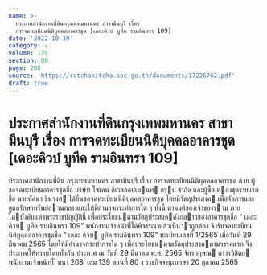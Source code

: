 ```yaml
---
name: >-
  ประกาศสำนักงานที่ดินกรุงเทพมหานคร สาขามีนบุรี เรื่อง
  การจดทะเบียนนิติบุคคลอาคารชุด [เดอะคิวบ์ บูทีค รามอินทรา 109]
date: '2022-10-19'
category: ง
volume: 139
section: 80
page: 208
source: 'https://ratchakitcha.soc.go.th/documents/17226762.pdf'
draft: true
---
```


# ประกาศสำนักงานที่ดินกรุงเทพมหานคร สาขามีนบุรี เรื่อง การจดทะเบียนนิติบุคคลอาคารชุด [เดอะคิวบ์ บูทีค รามอินทรา 109]

ประกาศสํานักงานที่ดิน กรุงเทพมหานคร สาขามีนบุรี เรื่อง การจดทะเบียนนิติบุคคลอาคารชุด ด้วย ผู้ขอจดทะเบียนอาคารชุดชื่อ บริษัท โซเคน ดีเวลลอปเมนท กรุป จํากัด และผู้ซื้อ หองชุดรายแรกชื่อ นายทัศนา ชินวงศ ได้ยื่นขอจดทะเบียนนิติบุคคลอาคารชุด โดยมีวัตถุประสงค เพื่อจัดการและดูแลรักษาทรัพย์สวนกลางและให้มีอํานาจกระทําการใด ๆ ทั้งนี้ ตามมติของเจ้าของรวม ภายใตบังคับแห่งพระราชบัญญัตินี้ เพื่อประโยชนตามวัตถุประสงคดังกลาวของอาคารชุดชื่อ “ เดอะ คิวบ บูทีค รามอินทรา 109” พนักงานเจ้าหน้าที่ได้พิจารณาแล้วเห็นวาถูกต้อง จึงรับจดทะเบียนนิติบุคคลอาคารชุดชื่อ “ เดอะ คิวบ บูทีค รามอินทรา 109” ทะเบียนเลขที่ 1/2565 เมื่อวันที่ 29 มีนาคม 2565 โดยให้มีอํานาจกระทําการใด ๆ เพื่อประโยชนตามวัตถุประสงคตามวรรคแรก จึงประกาศให้ทราบโดยทั่วกัน ประกาศ ณ วันที่ 29 มีนาคม พ.ศ. 2565 จักรกฤษณ ถาวรวิสิตย พนักงานเจ้าหน้าที่ ้ หนา 208 ่ เลม 139 ตอนที่ 80 ง ราชกิจจานุเบกษา 20 ตุลาคม 2565
